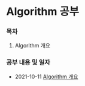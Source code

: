 # Algorithm 공부 

### 목차

1. Algorithm 개요 


### 공부 내용 및 일자 

- 2021-10-11 [Algorithm 개요](./overview/README.md)

